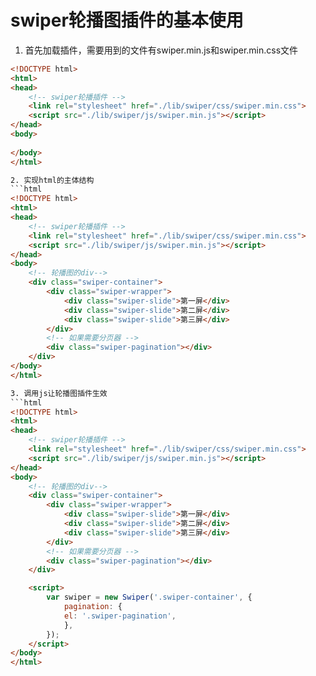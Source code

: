 # swiper轮播图插件的基本使用

1. 首先加载插件，需要用到的文件有swiper.min.js和swiper.min.css文件
```html
<!DOCTYPE html>
<html>
<head>
    <!-- swiper轮播插件 -->
    <link rel="stylesheet" href="./lib/swiper/css/swiper.min.css">
    <script src="./lib/swiper/js/swiper.min.js"></script>
</head>
<body>
    
</body>
</html>

2. 实现html的主体结构
```html
<!DOCTYPE html>
<html>
<head>
    <!-- swiper轮播插件 -->
    <link rel="stylesheet" href="./lib/swiper/css/swiper.min.css">
    <script src="./lib/swiper/js/swiper.min.js"></script>
</head>
<body>
    <!-- 轮播图的div-->
    <div class="swiper-container">
        <div class="swiper-wrapper">
            <div class="swiper-slide">第一屏</div>
            <div class="swiper-slide">第二屏</div>
            <div class="swiper-slide">第三屏</div>
        </div>
        <!-- 如果需要分页器 -->
        <div class="swiper-pagination"></div>
    </div>
</body>
</html>

3. 调用js让轮播图插件生效
```html
<!DOCTYPE html>
<html>
<head>
    <!-- swiper轮播插件 -->
    <link rel="stylesheet" href="./lib/swiper/css/swiper.min.css">
    <script src="./lib/swiper/js/swiper.min.js"></script>
</head>
<body>
    <!-- 轮播图的div-->
    <div class="swiper-container">
        <div class="swiper-wrapper">
            <div class="swiper-slide">第一屏</div>
            <div class="swiper-slide">第二屏</div>
            <div class="swiper-slide">第三屏</div>
        </div>
        <!-- 如果需要分页器 -->
        <div class="swiper-pagination"></div>
    </div>

    <script>
        var swiper = new Swiper('.swiper-container', {
            pagination: {
            el: '.swiper-pagination',
            },
        });
    </script>
</body>
</html>
```


